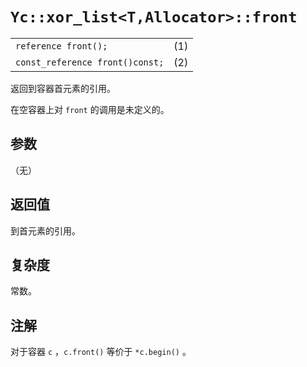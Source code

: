 # `Yc::xor_list<T,Allocator>::front`

|||
|:-|:-|
|`reference front();`|(1)|
|`const_reference front()const;`|(2)|

返回到容器首元素的引用。

在空容器上对 `front` 的调用是未定义的。

## 参数

（无）

## 返回值

到首元素的引用。

## 复杂度

常数。

## 注解

对于容器 `c` ，`c.front()` 等价于 `*c.begin()` 。
